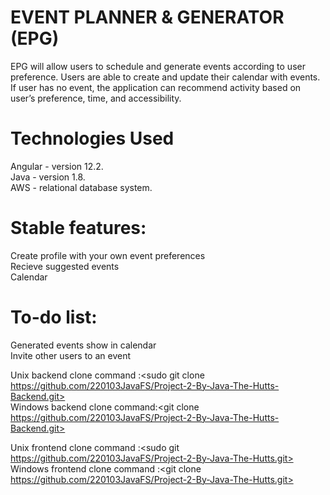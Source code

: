 # EVENT PLANNER & GENERATOR (EPG)

EPG will allow users to schedule and generate events according to user preference. Users are able to create and update their calendar with events. If user has no event, the application can recommend activity based on user’s preference, time, and accessibility.

# Technologies Used <br>

Angular - version 12.2. <br>
Java - version 1.8. <br>
AWS - relational database system. <br>

# Stable features:
Create profile with your own event preferences <br>
Recieve suggested events <br>
Calendar <br>

# To-do list:
Generated events show in calendar <br>
Invite other users to an event <br>

Unix backend clone command :<sudo git clone https://github.com/220103JavaFS/Project-2-By-Java-The-Hutts-Backend.git> <br>
Windows backend clone command:<git clone https://github.com/220103JavaFS/Project-2-By-Java-The-Hutts-Backend.git> <br>

Unix frontend clone command :<sudo git https://github.com/220103JavaFS/Project-2-By-Java-The-Hutts.git> <br>
Windows frontend clone command :<git clone https://github.com/220103JavaFS/Project-2-By-Java-The-Hutts.git> <br>

